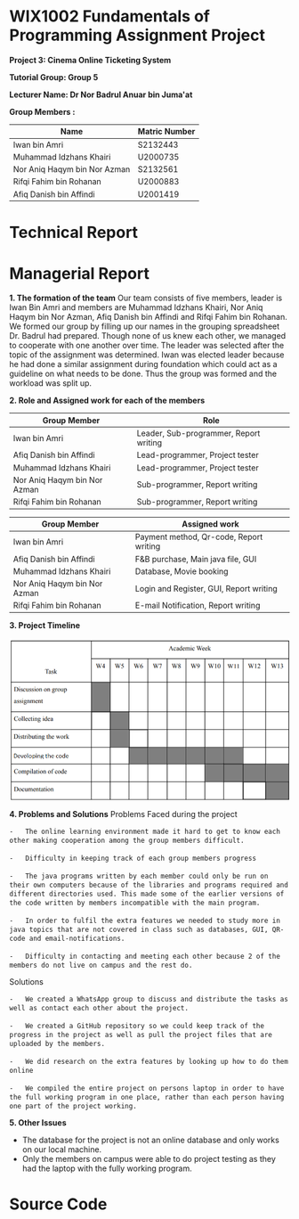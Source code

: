 # WIX1002 Fundamentals of Programming Assignment Project
**Project 3: Cinema Online Ticketing System**

**Tutorial Group: Group 5**

**Lecturer Name: Dr Nor Badrul Anuar bin Juma'at**

**Group Members :**

| **Name**                     | **Matric Number** |
| ---------------------------- | ----------------- |
| Iwan bin Amri                | S2132443          |
| Muhammad Idzhans Khairi      | U2000735          |
| Nor Aniq Haqym bin Nor Azman | S2132561          |
| Rifqi Fahim bin Rohanan      | U2000883          |
| Afiq Danish bin Affindi      | U2001419          |

# Technical Report



# Managerial Report
**1.	The formation of the team**
Our team consists of five members, leader is Iwan Bin Amri and members are Muhammad Idzhans Khairi, Nor Aniq Haqym bin Nor Azman, Afiq Danish bin Affindi and Rifqi Fahim bin Rohanan. We formed our group by filling up our names in the grouping spreadsheet Dr. Badrul had prepared. Though none of us knew each other, we managed to cooperate with one another over time. The leader was selected after the topic of the assignment was determined. Iwan was elected leader because he had done a similar assignment during foundation which could act as a guideline on what needs to be done. Thus the group was formed and the workload was split up.

**2.	Role and Assigned work for each of the members**

| **Group Member**             | **Role**                              |
| ---------------------------- | ------------------------------------- |
| Iwan bin Amri                | Leader, Sub-programmer, Report writing|
| Afiq Danish bin Affindi      | Lead-programmer, Project tester       |
| Muhammad Idzhans Khairi      | Lead-programmer, Project tester       |
| Nor Aniq Haqym bin Nor Azman | Sub-programmer, Report writing        |
| Rifqi Fahim bin Rohanan      | Sub-programmer, Report writing        |

|  **Group Member**            | **Assigned work**                      |
| ---------------------------- | -------------------------------------- |
| Iwan bin Amri                | Payment method, Qr-code, Report writing|
| Afiq Danish bin Affindi      | F&B purchase, Main java file, GUI      |
| Muhammad Idzhans Khairi      | Database, Movie booking                |
| Nor Aniq Haqym bin Nor Azman | Login and Register, GUI, Report writing|
| Rifqi Fahim bin Rohanan      | E-mail Notification, Report writing    |

**3. Project Timeline**

![Gantt Chart](https://github.com/AfdaPrime/CineBook/blob/main/gantt.png)

**4.	Problems and Solutions**
Problems Faced during the project
```
-	The online learning environment made it hard to get to know each other making cooperation among the group members difficult.

-	Difficulty in keeping track of each group members progress

-	The java programs written by each member could only be run on their own computers because of the libraries and programs required and different directories used. This made some of the earlier versions of the code written by members incompatible with the main program.

-	In order to fulfil the extra features we needed to study more in java topics that are not covered in class such as databases, GUI, QR-code and email-notifications.

-	Difficulty in contacting and meeting each other because 2 of the members do not live on campus and the rest do.

```

Solutions
```
-	We created a WhatsApp group to discuss and distribute the tasks as well as contact each other about the project.

-	We created a GitHub repository so we could keep track of the progress in the project as well as pull the project files that are uploaded by the members.

-	We did research on the extra features by looking up how to do them online

-	We compiled the entire project on persons laptop in order to have the full working program in one place, rather than each person having one part of the project working.

```

**5.	Other Issues**

-	The database for the project is not an online database and only works on our local machine.
-	Only the members on campus were able to do project testing as they had the laptop with the fully working program.

# Source Code
